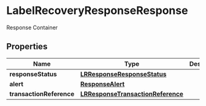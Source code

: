 

# LabelRecoveryResponseResponse

Response Container

## Properties

| Name | Type | Description | Notes |
|------------ | ------------- | ------------- | -------------|
|**responseStatus** | [**LRResponseResponseStatus**](LRResponseResponseStatus.md) |  |  |
|**alert** | [**ResponseAlert**](ResponseAlert.md) |  |  [optional] |
|**transactionReference** | [**LRResponseTransactionReference**](LRResponseTransactionReference.md) |  |  [optional] |



